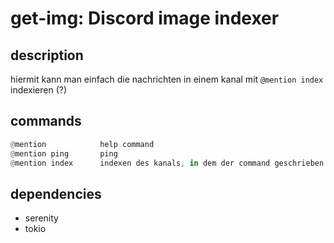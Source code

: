 # get-img: Discord image indexer

## description

hiermit kann man einfach die nachrichten in einem kanal mit `@mention index` indexieren (?)

## commands

```rust
@mention            help command
@mention ping       ping
@mention index      indexen des kanals, in dem der command geschrieben wurde
```

## dependencies

- serenity
- tokio

